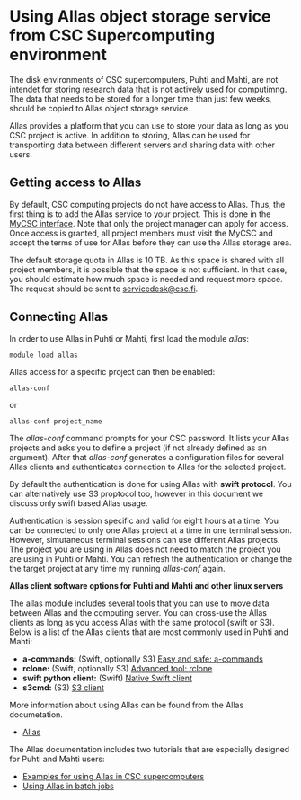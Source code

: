 # Using Allas object storage service from CSC Supercomputing environment

The disk environments of CSC supercomputers, Puhti and Mahti, are not intendet for storing research data that is 
not actively used for computimng. The data that needs to be stored for a longer time than just few weeks, 
should be copied to Allas object storage service. 

Allas provides a platform that you can use to store your data as long as you CSC project is active. 
In addition to storing, Allas can be used for transporting data between different servers and sharing data
with other users.

## Getting access to Allas

By default, CSC computing projects do not have access to Allas. Thus, the first thing is to add the Allas 
service to your project. This is done in the [MyCSC interface](https://my.csc.fi). Note that only the project manager can 
apply for access. Once access is granted, all project members must visit the MyCSC and accept the terms 
of use for Allas before they can use the Allas storage area.

The default storage quota in Allas is 10 TB. As this space is shared with all project members, it is
possible that the space is not sufficient. In that case, you should estimate how much space is needed 
and request more space. The request should be sent to servicedesk@csc.fi.

## Connecting Allas 

In order to use Allas in Puhti or Mahti, first load the module _allas_:
```text
module load allas
```
Allas access for a specific project can then be enabled:
```text
allas-conf
```
or 
```text
allas-conf project_name
```
The _allas-conf_ command prompts for your CSC password. It lists your Allas projects and asks you to define a project (if not already defined as an argument). After that _allas-conf_ generates a configuration files for several Allas clients and authenticates connection to Allas for the selected project. 

By default the authentication is done for using Allas with **swift protocol**. 
You can alternatively use S3 proptocol too, however in this document we 
discuss only swift based Allas usage. 

Authentication is session specific and valid for eight hours at a time.
You can be connected to only one Allas project at a time in one terminal session. However, simutaneous terminal sessions
can use different Allas projects. The project you are using in Allas does not need to match the project you are using in 
Puhti or Mahti. You can refresh the authentication or change the the target project at any time my running _allas-conf_ again. 


**Allas client software options for Puhti and Mahti and other linux servers**

The allas module includes several tools that you can use to move data between Allas and the computing server.
You can cross-use the Allas clients as long as you access Allas with the same protocol (swift or S3).
Below is a list of the Allas clients that are most commonly used in Puhti and Mahti:

* **a-commands:** (Swift, optionally S3) [Easy and safe: a-commands](../../data/allas/using_allas/a_commands.md)
* **rclone:** (Swift, optionally S3) [Advanced tool: rclone](../data/allas/using_allas/rclone.md)
* **swift python client:** (Swift) [Native Swift client](../data/allas/using_allas/swift_client.md)
* **s3cmd:** (S3) [S3 client](../data/allas/using_allas/s3_client.md#configuring-s3-connection-in-supercomputers)

More information about using Allas can be found from the Allas documetation.
* [Allas](../data/allas/overview.md)

The Allas documentation includes two tutorials that are especially designed for Puhti and Mahti users:
* [Examples for using Allas in CSC supercomputers](../data/allas/allas-examples.md)
* [Using Allas in batch jobs](../data/allas/allas_batchjobs.md)

